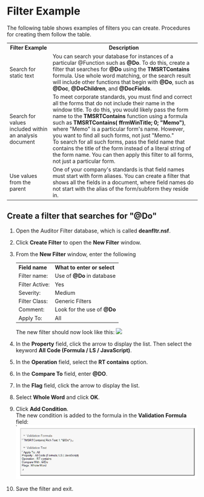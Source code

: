 # Filter Example

The following table shows examples of filters you can create. Procedures for creating them follow the table.

<table>
<tr><th>Filter Example</th><th>Description</th></tr>
<tr><td>Search for static text</td>
<td>You can search your database for instances of a particular @Function such as <strong>@Do</strong>. To do this, create a filter that searches for <strong>@Do</strong> using the <strong>TMSRTContains</strong> formula. Use whole word matching, or the search result will include other functions that begin with <strong>@Do</strong>, such as <strong>@Doc</strong>, <strong>@DoChildren</strong>, and <strong>@DocFields</strong>.</td></tr>
<tr><td>Search for values included within an analysis document</td>
<td>To meet corporate standards, you must find and correct all the forms that do not include their name in the window title. To do this, you would likely pass the form name to the <strong>TMSRTContains</strong> function using a formula such as <strong>TMSRTContains( ffrmWinTitle; 0; "Memo")</strong>, where "Memo" is a particular form's name. However, you want to find all such forms, not just "Memo."<br/>
To search for all such forms, pass the field name that contains the title of the form instead of a literal string of the form name. You can then apply this filter to all forms, not just a particular form.</td></tr>
<tr><td>Use values from the parent</td><td>One of your company's standards is that field names must start with form aliases. You can create a filter that shows all the fields in a document, where field names do not start with the alias of the form/subform they reside in.</td></tr>
</table>

## Create a filter that searches for "@Do"
1. Open the Auditor Filter database, which is called **deanfltr.nsf**.
2. Click **Create Filter** to open the **New Filter** window.
3. From the **New Filter** window, enter the following
   <p><table><tr><th>Field name</th><th>What to enter or select</th></tr>
    <tr><td>Filter name:</td><td>Use of <strong>@Do</strong> in database</td></tr>
    <tr><td>Filter Active:</td><td>Yes</td></tr>
    <tr><td>Severity:</td><td>Medium</td></tr>
    <tr><td>Filter Class:</td><td>Generic Filters</td></tr>
    <tr><td>Comment:</td><td>Look for the use of <strong>@Do</strong></td></tr>
    <tr><td>Apply To:</td><td>All</td></tr>
   </table>
   The new filter should now look like this:
   <img src="../img/filtersexamples.png"/></p>
4. In the **Property** field, click the arrow to display the list. Then select the keyword **All Code (Formula / LS / JavaScript)**.
5. In the **Operation** field, select the **RT contains** option.
6. In the **Compare To** field, enter **@DO**.
7. In the **Flag** field, click the arrow to display the list.
8. Select **Whole Word** and click **OK**.
9. Click **Add Condition**.  
   The new condition is added to the formula in the **Validation Formula** field:  
   ![Filter formula](img/filtersexamples2.png)
 
10. Save the filter and exit.